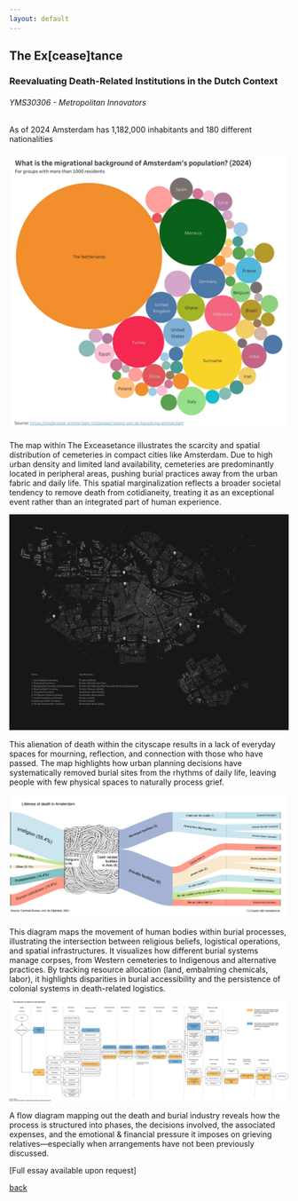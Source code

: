 ```yaml
---
layout: default
---
```


## The Ex[cease]tance
### Reevaluating Death-Related Institutions in the Dutch Context
###### _YMS30306 - Metropolitan Innovators_

As of 2024 Amsterdam has 1,182,000 inhabitants and 180 different nationalities

![image](assets/img/exceasetance/visualizing-amsterdams-diverse-migrational-backgrounds.jpg)

The map within The Exceasetance illustrates the scarcity and spatial distribution of cemeteries in compact cities like Amsterdam. Due to high urban density and limited land availability, cemeteries are predominantly located in peripheral areas, pushing burial practices away from the urban fabric and daily life. This spatial marginalization reflects a broader societal tendency to remove death from cotidianeity, treating it as an exceptional event rather than an integrated part of human experience.

![image](assets/img/exceasetance/Fig1_JJCL.png)

This alienation of death within the cityscape results in a lack of everyday spaces for mourning, reflection, and connection with those who have passed. The map highlights how urban planning decisions have systematically removed burial sites from the rhythms of daily life, leaving people with few physical spaces to naturally process grief.


![image](assets/img/exceasetance/Fig3_JJCL-min.png)

This diagram maps the movement of human bodies within burial processes, illustrating the intersection between religious beliefs, logistical operations, and spatial infrastructures. It visualizes how different burial systems manage corpses, from Western cemeteries to Indigenous and alternative practices. By tracking resource allocation (land, embalming chemicals, labor), it highlights disparities in burial accessibility and the persistence of colonial systems in death-related logistics.

![image](assets/img/exceasetance/Fig2_JJCL.png)

A flow diagram mapping out the death and burial industry reveals how the process is structured into phases, the decisions involved, the associated expenses, and the emotional & financial pressure it imposes on grieving relatives—especially when arrangements have not been previously discussed.

[Full essay available upon request]

[back](./)
